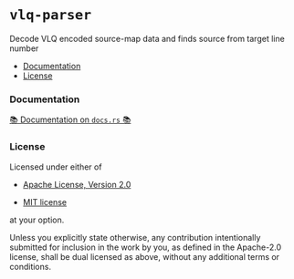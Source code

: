 # `vlq-parser`

Decode VLQ encoded source-map data and finds source from target line number

* [Documentation](#documentation)
* [License](#license)

### Documentation

[📚 Documentation on `docs.rs` 📚][docs]

[docs]: https://docs.rs/vlq-parser

### License

Licensed under either of

 * [Apache License, Version 2.0](http://www.apache.org/licenses/LICENSE-2.0)

 * [MIT license](http://opensource.org/licenses/MIT)

at your option.

Unless you explicitly state otherwise, any contribution intentionally submitted
for inclusion in the work by you, as defined in the Apache-2.0 license, shall be
dual licensed as above, without any additional terms or conditions.
